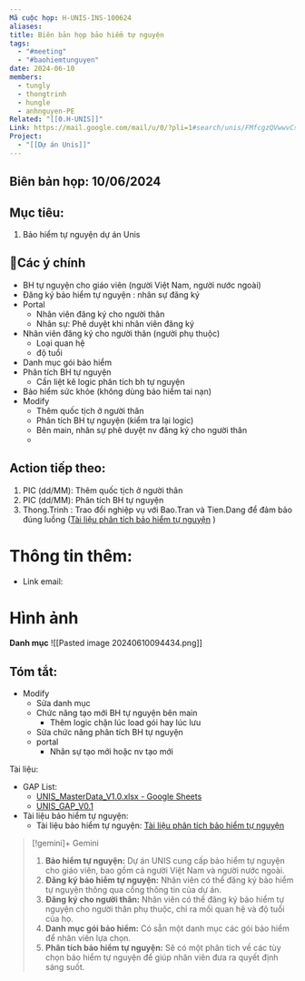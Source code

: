 ```yaml
---
Mã cuộc họp: H-UNIS-INS-100624
aliases: 
title: Biên bản họp bảo hiểm tự nguyện
tags:
  - "#meeting"
  - "#baohiemtunguyen"
date: 2024-06-10
members:
  - tungly
  - thongtrinh
  - hungle
  - anhnguyen-PE
Related: "[[0.H-UNIS]]"
Link: https://mail.google.com/mail/u/0/?pli=1#search/unis/FMfcgzQVwwvCspkcmHrCZQLXLjKhBHJB
Project:
  - "[[Dự án Unis]]"
---
```


## Biên bản họp: 10/06/2024

## Mục tiêu:
1. Bảo hiểm tự nguyện dự án Unis

## 📝Các ý chính
- BH tự nguyện cho giáo viên (người Việt Nam, người nước ngoài)
- Đăng ký bảo hiểm tự nguyện : nhân sự đăng ký
- Portal
	- Nhân viên đăng ký cho người thân
	- Nhân sự: Phê duyệt khi nhân viên đăng ký
- Nhân viên đăng ký cho người thân (người phụ thuộc)
	- Loại quan hệ
	- độ tuổi
- Danh mục gói bảo hiểm
- Phân tích BH tự nguyện 
	- Cần liệt kê logic phân tích bh tự nguyện
- Bảo hiểm sức khỏe (không dùng bảo hiểm tai nạn)
- Modify
	- Thêm quốc tịch ở người thân
	- Phân tích BH tự nguyện (kiểm tra lại logic)
	- Bên main, nhân sự phê duyệt nv đăng ký cho người thân
	- 


## Action tiếp theo:
 1. PIC (dd/MM):  Thêm quốc tịch ở người thân
 2. PIC (dd/MM): Phân tích BH tự nguyện
 3. Thong.Trinh : Trao đổi nghiệp vụ với Bao.Tran và Tien.Dang để đảm bảo đúng luồng ([Tài liệu phân tích bảo hiểm tự nguyện](Tài%20liệu%20phân%20tích%20bảo%20hiểm%20tự%20nguyện.md)  )


# Thông tin thêm:
- Link email: 
# Hình ảnh
**Danh mục**
![[Pasted image 20240610094434.png]]
## Tóm tắt:
- Modify
	- Sửa danh mục
	- Chức năng tạo mới BH tự nguyện bên main 
		- Thêm logic chặn lúc load gói hay lúc lưu
	- Sửa chức năng phân tích BH tự nguyện
	- portal
		- Nhân sự tạo mới hoặc nv tạo mới


Tài liệu:
- GAP List:
	- [UNIS_MasterData_V1.0.xlsx - Google Sheets](https://docs.google.com/spreadsheets/d/1ZxtOGsVY0QVFFWWNvrfyw2RNwv0cw9mv/edit#gid=908988352)
	- [UNIS_GAP_V0.1](https://docs.google.com/spreadsheets/d/1gLbDpQdJBebJctFCrh_PVHt_YjRLgqOM/edit#gid=912420984)
- Tài liệu bảo hiểm tự nguyện:
	- Tài liệu bảo hiểm tự nguyện: [Tài liệu phân tích bảo hiểm tự nguyện](Tài%20liệu%20phân%20tích%20bảo%20hiểm%20tự%20nguyện.md)  



>[!gemini]+ Gemini
>1. **Bảo hiểm tự nguyện:** Dự án UNIS cung cấp bảo hiểm tự nguyện cho giáo viên, bao gồm cả người Việt Nam và người nước ngoài.
> 2. **Đăng ký bảo hiểm tự nguyện:** Nhân viên có thể đăng ký bảo hiểm tự nguyện thông qua cổng thông tin của dự án.
> 3. **Đăng ký cho người thân:** Nhân viên có thể đăng ký bảo hiểm tự nguyện cho người thân phụ thuộc, chỉ ra mối quan hệ và độ tuổi của họ.
> 4. **Danh mục gói bảo hiểm:** Có sẵn một danh mục các gói bảo hiểm để nhân viên lựa chọn.
> 5. **Phân tích bảo hiểm tự nguyện:** Sẽ có một phân tích về các tùy chọn bảo hiểm tự nguyện để giúp nhân viên đưa ra quyết định sáng suốt.
 